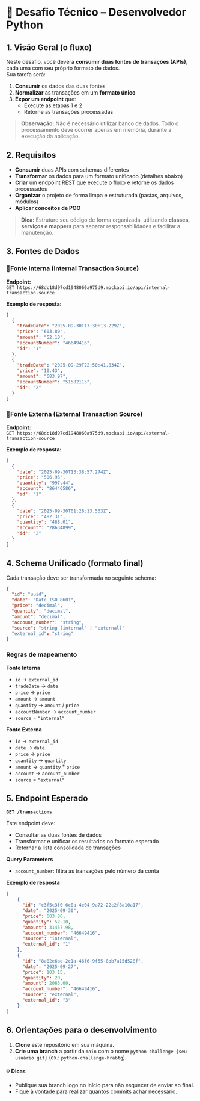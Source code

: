 # 📘 Desafio Técnico – Desenvolvedor Python

## 1. Visão Geral (o fluxo)
Neste desafio, você deverá **consumir duas fontes de transações (APIs)**, cada uma com seu próprio formato de dados.  
Sua tarefa será:  

1. **Consumir** os dados das duas fontes  
2. **Normalizar** as transações em um **formato único**  
3. **Expor um endpoint** que:  
   - Execute as etapas 1 e 2
   - Retorne as transações processadas  
   
>**Observação:** Não é necessário utilizar banco de dados. Todo o processamento deve ocorrer apenas em memória, durante a execução da aplicação.

## 2. Requisitos
- **Consumir** duas APIs com schemas diferentes  
- **Transformar** os dados para um formato unificado (detalhes abaixo)  
- **Criar** um endpoint REST que execute o fluxo e retorne os dados processados  
- **Organizar** o projeto de forma limpa e estruturada (pastas, arquivos, módulos)  
- **Aplicar conceitos de POO** 
> **Dica:** Estruture seu código de forma organizada, utilizando **classes, serviços e mappers** para separar responsabilidades e facilitar a manutenção.

## 3. Fontes de Dados
### 📌Fonte Interna (Internal Transaction Source)  
**Endpoint:**  
`GET https://68dc18d97cd1948060a975d9.mockapi.io/api/internal-transaction-source`  

**Exemplo de resposta:**  
```json
[
  {
    "tradeDate": "2025-09-30T17:30:13.229Z",
    "price": "603.80",
    "amount": "52.10",
    "accountNumber": "46649416",
    "id": "1"
  },
  {
    "tradeDate": "2025-09-29T22:50:41.834Z",
    "price": "10.43",
    "amount": "683.97",
    "accountNumber": "51582115",
    "id": "2"
  }
]
```

### 📌Fonte Externa (External Transaction Source)

**Endpoint:**  
`GET https://68dc18d97cd1948060a975d9.mockapi.io/api/external-transaction-source`

**Exemplo de resposta:**
```json
[
  {
    "date": "2025-09-30T13:38:57.274Z",
    "price": "506.95",
    "quantity": "997.44",
    "account": "86446586",
    "id": "1"
  },
  {
    "date": "2025-09-30T01:28:13.533Z",
    "price": "482.31",
    "quantity": "488.01",
    "account": "28634899",
    "id": "2"
  }
]
```

## 4. Schema Unificado (formato final)
Cada transação deve ser transformada no seguinte schema:

```json
{
  "id": "uuid",
  "date": "Date ISO 8601",
  "price": "decimal",
  "quantity": "decimal",
  "amount": "decimal",
  "account_number": "string",
  "source": "string (internal" | "external)"
  "external_id": "string"
}
```
### Regras de mapeamento

**Fonte Interna**
  - `id` → `external_id`
  - `tradeDate` → `date`
  - `price` → `price`
  - `amount` → `amount`
  - `quantity` → `amount` / `price`
  - `accountNumber` → `account_number`
  - `source` = `"internal"`

**Fonte Externa**
  - `id` → `external_id`
  - `date` → `date`
  - `price` → `price`
  - `quantity` → `quantity`
  - `amount` → `quantity` * `price`
  - `account` → `account_number`
  - `source` = `"external"`

## 5. Endpoint Esperado

**`GET /transactions`**

Este endpoint deve:
- Consultar as duas fontes de dados
- Transformar e unificar os resultados no formato esperado
- Retornar a lista consolidada de transações


**Query Parameters**
- `account_number`: filtra as transações pelo número da conta

**Exemplo de resposta**

```json
[
    {
      "id": "c3f5c3f0-6c0a-4e04-9a72-22c2f8a10a17",
      "date": "2025-09-30",
      "price": 603.80,
      "quantity": 52.10,
      "amount": 31457.98,
      "account_number": "46649416",
      "source": "internal",
      "external_id": "1"
    },
    {
      "id": "8a02e6be-2c1a-46f6-9f55-8bb7a15d528f",
      "date": "2025-09-27",
      "price": 103.15,
      "quantity": 20,
      "amount": 2063.00,
      "account_number": "46649416",
      "source": "external",
      "external_id": "3"
    }
]
```
## 6. Orientações para o desenvolvimento
1. **Clone** este repositório em sua máquina.
2. **Crie uma branch** a partir da `main` com o nome `python-challenge-{seu usuário git}` (ex.: `python-challenge-hrabtg`).

#### 💡 Dicas
- Publique sua branch logo no início para não esquecer de enviar ao final.  
- Fique à vontade para realizar quantos commits achar necessário. 
